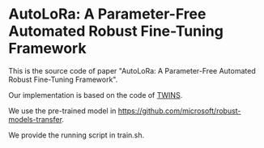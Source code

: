 # AutoLoRa: A Parameter-Free Automated Robust Fine-Tuning Framework
This is the source code of paper "AutoLoRa: A Parameter-Free Automated Robust Fine-Tuning Framework".

Our implementation is based on the code of [TWINS](https://github.com/ziquanliu/CVPR2023-TWINS.git).

We use the pre-trained model in https://github.com/microsoft/robust-models-transfer.

We provide the running script in train.sh.
